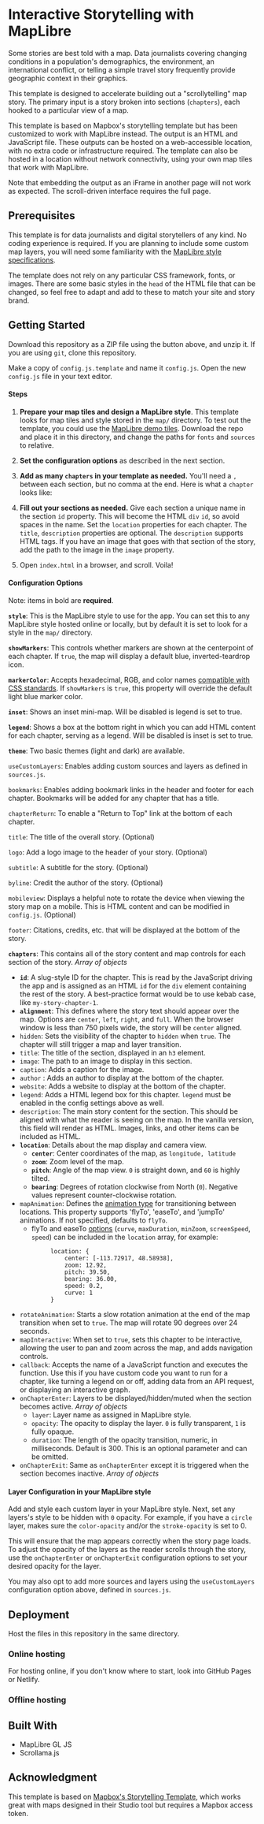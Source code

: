 # Interactive Storytelling with MapLibre
Some stories are best told with a map. Data journalists covering changing conditions in a population's demographics, the environment, an international conflict, or telling a simple travel story frequently provide geographic context in their graphics.

This template is designed to accelerate building out a "scrollytelling" map story. The primary input is a story broken into sections (`chapters`), each hooked to a particular view of a map.

This template is based on Mapbox's storytelling template but has been customized to work with MapLibre instead. The output is an HTML and JavaScript file. These outputs can be hosted on a web-accessible location, with no extra code or infrastructure required. The template can also be hosted in a location without network connectivity, using your own map tiles that work with MapLibre.

Note that embedding the output as an iFrame in another page will not work as expected. The scroll-driven interface requires the full page.

## Prerequisites
This template is for data journalists and digital storytellers of any kind. No coding experience is required. If you are planning to include some custom map layers, you will need some familiarity with the [MapLibre style specifications](https://maplibre.org/maplibre-gl-js-docs/style-spec/).

The template does not rely on any particular CSS framework, fonts, or images. There are some basic styles in the `head` of the HTML file that can be changed, so feel free to adapt and add to these to match your site and story brand.

## Getting Started

Download this repository as a ZIP file using the button above, and unzip it. If you are using `git`, clone this repository.

Make a copy of `config.js.template` and name it `config.js`. Open the new `config.js` file in your text editor.

#### Steps

1. **Prepare your map tiles and design a MapLibre style**. This template looks for map tiles and style stored in the `map/` directory. To test out the template, you could use the [MapLibre demo tiles](https://github.com/maplibre/demotiles). Download the repo and place it in this directory, and change the paths for `fonts` and `sources` to relative.

2. **Set the configuration options** as described in the next section. 

3. **Add as many `chapters` in your template as needed.** You'll need a `,` between each section, but no comma at the end. Here is what a `chapter` looks like:

4. **Fill out your sections as needed.**  Give each section a unique name in the section `id` property. This will become the HTML `div` `id`, so avoid spaces in the name. Set the `location` properties for each chapter. The `title`, `description` properties are optional. The `description` supports HTML tags. If you have an image that goes with that section of the story, add the path to the image in the `image` property.

5.  Open `index.html` in a browser, and scroll. Voila!

#### Configuration Options

Note: items in bold are **required**.

**`style`**: This is the MapLibre style to use for the app. You can set this to any MapLibre style hosted online or locally, but by default it is set to look for a style in the `map/` directory.

**`showMarkers`**: This controls whether markers are shown at the centerpoint of each chapter. If `true`, the map will display a default blue, inverted-teardrop icon.

**`markerColor`**: Accepts hexadecimal, RGB, and color names [compatible with CSS standards](https://developer.mozilla.org/en-US/docs/Web/CSS/color_value). If `showMarkers` is `true`, this property will override the default light blue marker color.

**`inset`**: Shows an inset mini-map. Will be disabled is legend is set to true.

**`legend`**: Shows a box at the bottom right in which you can add HTML content for each chapter, serving as a legend. Will be disabled is inset is set to true.

**`theme`**: Two basic themes (light and dark) are available.

`useCustomLayers`: Enables adding custom sources and layers as defined in `sources.js`. 

`bookmarks`: Enables adding bookmark links in the header and footer for each chapter. Bookmarks will be added for any chapter that has a title.

`chapterReturn`: To enable a "Return to Top" link at the bottom of each chapter. 

`title`: The title of the overall story. (Optional)

`logo`: Add a logo image to the header of your story. (Optional)

`subtitle`: A subtitle for the story. (Optional)

`byline`: Credit the author of the story. (Optional)

`mobileview`: Displays a helpful note to rotate the device when viewing the story map on a mobile. This is HTML content and can be modified in `config.js`. (Optional) 

`footer`: Citations, credits, etc. that will be displayed at the bottom of the story.

**`chapters`**: This contains all of the story content and map controls for each section of the story. _Array of objects_

- **`id`**: A slug-style ID for the chapter. This is read by the JavaScript driving the app and is assigned as an HTML `id` for the `div` element containing the rest of the story. A best-practice format would be to use kebab case, like `my-story-chapter-1`.
- **`alignment`**: This defines where the story text should appear over the map. Options are `center`, `left`, `right`, and `full`. When the browser window is less than 750 pixels wide, the story will be `center` aligned.
- `hidden`: Sets the visibility of the chapter to `hidden` when `true`. The chapter will still trigger a map and layer transition.
- `title`: The title of the section, displayed in an `h3` element.
- `image`: The path to an image to display in this section.
- `caption`: Adds a caption for the image.
- `author` : Adds an author to display at the bottom of the chapter.
- `website`: Adds a website to display at the bottom of the chapter.
- `legend`: Adds a HTML legend box for this chapter. `legend` must be enabled in the config settings above as well.
- `description`: The main story content for the section. This should be aligned with what the reader is seeing on the map. In the vanilla version, this field will render as HTML. Images, links, and other items can be included as HTML.
- **`location`**: Details about the map display and camera view.
    - **`center`**: Center coordinates of the map, as `longitude, latitude`
    - **`zoom`**: Zoom level of the map.
    - **`pitch`**: Angle of the map view. `0` is straight down, and `60` is highly tilted.
    - **`bearing`**: Degrees of rotation clockwise from North (`0`). Negative values represent counter-clockwise rotation.
- `mapAnimation`: Defines the [animation type](https://docs.mapbox.com/mapbox-gl-js/api/#map#jumpto) for transitioning between locations. This property supports 'flyTo', 'easeTo', and 'jumpTo' animations. If not specified, defaults to `flyTo`.
    - flyTo and easeTo [options](https://docs.mapbox.com/mapbox-gl-js/api/map/#flyto-parameters) (`curve`, `maxDuration`, `minZoom`, `screenSpeed`, `speed`) can be included in the `location` array, for example:
```
            location: {
                center: [-113.72917, 48.58938],
                zoom: 12.92,
                pitch: 39.50,
                bearing: 36.00,
                speed: 0.2,
                curve: 1
            }
```
- `rotateAnimation`: Starts a slow rotation animation at the end of the map transition when set to `true`. The map will rotate 90 degrees over 24 seconds.
- `mapInteractive`: When set to `true`, sets this chapter to be interactive, allowing the user to pan and zoom across the map, and adds navigation controls.
- `callback`: Accepts the name of a JavaScript function and executes the function. Use this if you have custom code you want to run for a chapter, like turning a legend on or off, adding data from an API request, or displaying an interactive graph.
- `onChapterEnter`: Layers to be displayed/hidden/muted when the section becomes active. _Array of objects_
    - `layer`: Layer name as assigned in MapLibre style.
    - `opacity`: The opacity to display the layer. `0` is fully transparent, `1` is fully opaque.
    - `duration`: The length of the opacity transition, numeric, in milliseconds. Default is 300. This is an optional parameter and can be omitted.
- `onChapterExit`: Same as `onChapterEnter` except it is triggered when the section becomes inactive. _Array of objects_


#### Layer Configuration in your MapLibre style

Add and style each custom layer in your MapLibre style. Next, set any layers's style to be hidden with `0` opacity. For example, if you have a `circle` layer, makes sure the `color-opacity` and/or the `stroke-opacity` is set to 0.

This will ensure that the map appears correctly when the story page loads. To adjust the opacity of the layers as the reader scrolls through the story, use the `onChapterEnter` or `onChapterExit` configuration options to set your desired opacity for the layer.

You may also opt to add more sources and layers using the `useCustomLayers` configuration option above, defined in `sources.js`.

## Deployment

Host the files in this repository in the same directory.

### Online hosting

For hosting online, if you don't know where to start, look into GitHub Pages or Netlify.

### Offline hosting


## Built With

- MapLibre GL JS
- Scrollama.js

## Acknowledgment

This template is based on [Mapbox's Storytelling Template](https://github.com/mapbox/storytelling), which works great with maps designed in their Studio tool but requires a Mapbox access token.